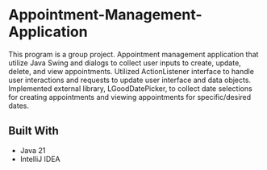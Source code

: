 # Appointment-Management-Application
This program is a group project.
Appointment management application that utilize Java Swing and dialogs to collect user inputs to create, update, delete, and view appointments. 
Utilized ActionListener interface to handle user interactions and requests to update user interface and data objects. 
Implemented external library, LGoodDatePicker, to collect date selections for creating appointments and viewing appointments for specific/desired dates. 

 ## Built With
- Java 21
- IntelliJ IDEA
